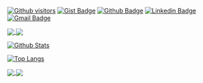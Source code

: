 [![Github visitors](https://visitor-badge.glitch.me/badge?page_id=Werner1201.visitor-badge)](https://github.com/Werner1201)
[![Gist Badge](https://img.shields.io/badge/-Gist-555859?style=flat-square&logo=Github&logoColor=white&link=https://gist.github.com/Werner1201)](https://gist.github.com/Werner1201)
[![Github Badge](https://img.shields.io/badge/-Github-000?style=flat-square&logo=Github&logoColor=white&link=https://github.com/Werner1201)](https://github.com/Werner1201)
[![Linkedin Badge](https://img.shields.io/badge/-LinkedIn-blue?style=flat-square&logo=Linkedin&logoColor=white&link=https://www.linkedin.com/in/werner-romling-1436b7158/)](https://www.linkedin.com/in/werner-romling-1436b7158/)
[![Gmail Badge](https://img.shields.io/badge/-Gmail-c14438?style=flat-square&logo=Gmail&logoColor=white&link=mailto:werner.romling@unigranrio.br)](mailto:werner.romling@unigranrio.br)


<a href="https://github.com/anuraghazra/github-readme-stats">
  <img align="center" src="https://github-readme-stats.vercel.app/api?username=Werner1201&show_icons=true&theme=dark" />
</a>
<a href="https://github.com/anuraghazra/convoychat">
  <img align="center" src="https://github-readme-stats.vercel.app/api/top-langs/?username=Werner1201&langs_count=10)" />
</a>

[![Github Stats](https://github-readme-stats.vercel.app/api?username=Werner1201&show_icons=true&theme=dark)](https://github.com/Werner1201)

[![Top Langs](https://github-readme-stats.vercel.app/api/top-langs/?username=Werner1201&langs_count=10)](https://github.com/anuraghazra/github-readme-stats)


<a href="https://github.com/anuraghazra/github-readme-stats">
  <img align="center" src="https://github-readme-stats.vercel.app/api?username=Werner1201&show_icons=true&theme=dark" />
</a>
<a href="https://github.com/anuraghazra/convoychat">
  <img align="center" src="https://github-readme-stats.vercel.app/api/top-langs/?username=Werner1201&langs_count=10)" />
</a>